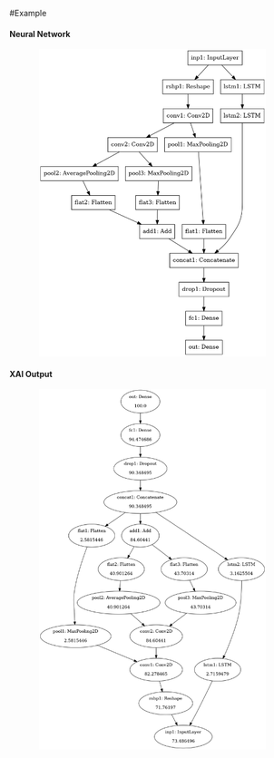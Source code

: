 #Example

#### Neural Network
<!-- ![Sample Neural Network](/img/network.png) -->
<p style="text-align:center;"><img src="/img/network.png" alt="drawing" width="400"></p>


#### XAI Output
<!-- ![Sample XAI Output](/img/weights.png) -->
<p style="text-align:center;"><img src="/img/weights.png" alt="drawing" width="400"></p>
